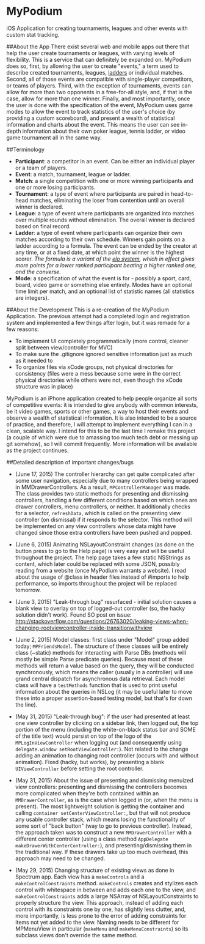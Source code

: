 # MyPodium
iOS Application for creating tournaments, leagues and other events with custom stat tracking.

##About the App
There exist several web and mobile apps out there that help the user create tournaments or leagues, with varying levels of flexibility. This is a service that can definitely be expanded on. MyPodium does so, first, by allowing the user to create "events," a term used to describe created tournaments, leagues, [ladders](http://en.wikipedia.org/wiki/Ladder_tournament) or individual matches. Second, all of those events are compatible with single-player competitors, or teams of players. Third, with the exception of tournaments, events can allow for more than two opponents in a free-for-all style, and, if that is the case, allow for more than one winner. Finally, and most importantly, once the user is done with the specification of the event, MyPodium uses game modes to allow the event to track statistics of the user's choice (by providing a custom scoreboard), and present a wealth of statistical information and charts about the event. This means the user can see in-depth information about their own poker league, tennis ladder, or video game tournament all in the same way.

##Terminology
- **Participant**: a competitor in an event. Can be either an individual player or a team of players.
- **Event**: a match, tournament, league or ladder.
- **Match**: a single competition with one or more winning participants and one or more losing participants.
- **Tournament**: a type of event where participants are paired in head-to-head matches, eliminating the loser from contention until an overall winner is declared.
- **League**: a type of event where participants are organized into matches over multiple rounds without elimination. The overall winner is declared based on final record.
- **Ladder**: a type of event where participants can organize their own matches according to their own schedule. Winners gain points on a ladder according to a formula. The event can be ended by the creator at any time, or at a fixed date, at which point the winner is the highest scorer. *The formula is a variant of the [elo system](http://en.wikipedia.org/wiki/Elo_rating_system), which in effect gives more points for a lower ranked participant beating a higher ranked one, and the converse.*
- **Mode**: a specification of what the event is for - possibly a sport, card, board, video game or something else entirely. Modes have an optional time limit per match, and an optional list of statistic names (all statistics are integers). 

##About the Development
This is a re-creation of the MyPodium Application. The previous attempt had a completed login and registration system and implemented a few things after login, but it was remade for a few reasons:
- To implement UI completely programmatically (more control, cleaner split between view/controller for MVC)
- To make sure the .gitignore ignored sensitive information just as much as it needed to
- To organize files via xCode groups, not physical directories for consistency (files were a mess because some were in the correct physical directories while others were not, even though the xCode structure was in place)

MyPodium is an iPhone application created to help people organize all sorts of competitive events: it is intended to give anybody with common interests, be it video games, sports or other games, a way to host their events and observe a wealth of statistical information. It is also intended to be a source of practice, and therefore, I will attempt to implement everything I can in a clean, scalable way. I intend for this to be the last time I remake this project (a couple of which were due to amassing too much tech debt or messing up git somehow), so I will commit frequently. More information will be available as the project continues.

##Detailed description of important changes/bugs
- (June 17, 2015) The controller hierarchy can get quite complicated after some user navigation, especially due to many controllers being wrapped in MMDrawerControllers. As a result, `MPControllerManager` was made. The class provides two static methods for presenting and dismissing controllers, handling a few different conditions based on which ones are drawer controllers, menu controllers, or neither. It additionally checks for a selector, `refreshData`, which is called on the presenting view controller (on dismissal) if it responds to the selector. This method will be implemented on any view controllers whose data might have changed since those extra controllers have been pushed and popped. 

- (June 6, 2015) Animating NSLayoutConstraint changes (as done on the button press to go to the Help page) is very easy and will be useful throughout the project. The help page takes a few static NSStrings as content, which later could be replaced with some JSON, possibly reading from a website (once MyPodium warrants a website). I read about the usage of @class in header files instead of #imports to help performance, so imports throughout the project will be replaced tomorrow.

- (June 3, 2015) "Leak-through bug" resurfaced - initial solution causes a blank view to overlay on top of logged-out controller (so, the hacky solution didn't work). Found SO post on issue: http://stackoverflow.com/questions/26763020/leaking-views-when-changing-rootviewcontroller-inside-transitionwithview

- (June 2, 2015) Model classes: first class under "Model" group added today; `MPFriendsModel`. The structure of these classes will be entirely class (~static) methods for interacting with Parse DBs (methods will mostly be simple Parse predicate queries). Because most of these methods will return a value based on the query, they will be conducted synchronously, which means the caller (usually in a controller) will use grand central dispatch for asynchronous data retrieval. Each model class will have a `testMethods` function that is used to print useful information about the queries in NSLog (it may be useful later to move these into a proper assertion-based testing model, but that's for down the line).

- (May 31, 2015) "Leak-through bug": if the user had presented at least one view controller by clicking on a sidebar link, then logged out, the top portion of the menu (including the white-on-black status bar and SOME of the title text) would persist on top of the logo of the `MPLogInViewController` when logging out (and consequently using `delegate.window setRootViewController:`). Not related to the change adding an animation to changing root controller (occurs with and without animation). Fixed (hacky, but works), by presenting a blank `UIViewController` before setting the root controller.

- (May 31, 2015) About the issue of presenting and dismissing menuized view controllers: presenting and dismissing the controllers becomes more complicated when they're both contained within an `MMDrawerController`, as is the case when logged in (or, when the menu is present). The most lightweight solution is getting the container and calling `container setCenterViewController:`, but that will not produce any usable controller stack, which means losing the functionality of some sort of "back button" (way to go to previous controller). Instead, the approach taken was to construct a new `MMDrawerController` with a different center controller (using a class method `AppDelegate makeDrawerWithCenterController:`), and presenting/dismissing them in the traditional way. If these drawers take up too much overhead, this approach may need to be changed.

- (May 29, 2015) Changing structure of existing views as done in Spectrum app. Each view has a `makeControls` and a `makeControlConstraints` method. `makeControls` creates and stylizes each control with whitespace in between and adds each one to the view, and `makeControlConstraints` adds a large NSArray of NSLayoutConstraints to properly structure the view. This approach, instead of adding each control with its constraints one by one, has slightly less clutter, and, more importantly, is less prone to the error of adding constraints for items not yet added to the view. Naming needs to be different for MPMenuView in particular (`makeMenu` and `makeMenuConstraints`) so its subclass views don't override the same method.
